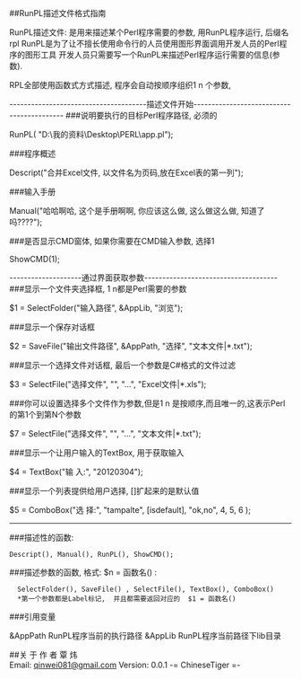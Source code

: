##RunPL描述文件格式指南

 RunPL描述文件:
       是用来描述某个Perl程序需要的参数, 用RunPL程序运行, 后缀名rpl
 RunPL是为了让不擅长使用命令行的人员使用图形界面调用开发人员的Perl程序的图形工具
 开发人员只需要写一个RunPL来描述Perl程序运行需要的信息(参数).

 RPL全部使用函数式方式描述,  程序会自动按顺序组织$1~$n 个参数, 

--------------------------------------描述文件开始------------------------------------------
###说明要执行的目标Perl程序路径, 必须的
  
  RunPL( "D:\我的资料\Desktop\PERL\app.pl");

###程序概述

  Descript("合并Excel文件, 以文件名为页码,放在Excel表的第一列");

###输入手册
  
  Manual("哈哈啊哈, 这个是手册啊啊, 你应该这么做, 这么做这么做, 知道了吗????");

###是否显示CMD窗体, 如果你需要在CMD输入参数, 选择1

  ShowCMD(1);

--------------------通过界面获取参数-------------------------------------
###显示一个文件夹选择框, $1~$n都是Perl需要的参数

  $1 = SelectFolder("输入路径", &AppLib, "浏览");  

###显示一个保存对话框
  
  $2 = SaveFile("输出文件路径", &AppPath, "选择", "文本文件|*.txt");

###显示一个选择文件对话框, 最后一个参数是C#格式的文件过滤
  
  $3 = SelectFile("选择文件", "", "...", "Excel文件|*.xls");

###你可以设置选择多个文件作为参数,但是$1~$n 是按顺序,而且唯一的,这表示Perl的第1个到第N个参数

  $7 = SelectFile("选择文件", "", "...", "文本文件|*.txt");

###显示一个让用户输入的TextBox, 用于获取输入

  $4 = TextBox("输     入:", "20120304");

###显示一个列表提供给用户选择, []扩起来的是默认值

  $5 = ComboBox("选    择:", "tampalte", [isdefault], "ok,no", 4, 5, 6 );

---------------------------------------------------------------------------------------------
###描述性的函数: 
   
    Descript(), Manual(), RunPL(), ShowCMD();

###描述参数的函数, 格式: $n = 函数名() :
   
      SelectFolder(), SaveFile() , SelectFile(), TextBox(), ComboBox()
      *第一个参数都是Label标记,  并且都需要返回对应的  $1 = 函数名() 

###引用变量

  &AppPath  RunPL程序当前的执行路径
  &AppLib   RunPL程序当前路径下lib目录

##关 于 作  者
覃 炜    
Email: qinwei081@gmail.com
Version: 0.0.1
-= ChineseTiger =-

